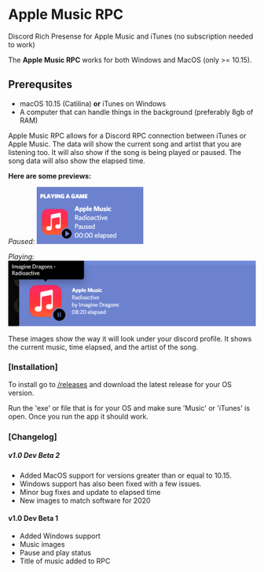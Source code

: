 # Apple Music RPC
Discord Rich Presense for Apple Music and iTunes (no subscription needed to work)

The **Apple Music RPC** works for both Windows and MacOS (only >= 10.15).

## Prerequsites
 + macOS 10.15 (Catilina) **or** iTunes on Windows
 + A computer that can handle things in the background (preferably 8gb of RAM)

Apple Music RPC allows for a Discord RPC connection between iTunes or Apple Music.
The data will show the current song and artist that you are listening too. It will also show if the song is being played or paused.
The song data will also show the elapsed time.

**Here are some previews:**

*Paused:*
![Playing Rich Presence](/imgs/RP1.png)

*Playing:*
![Hover Rich Presence](/imgs/RP2.png)

These images show the way it will look under your discord profile.
It shows the current music, time elapsed, and the artist of the song.

### [Installation]

To install go to [/releases](https://github.com/rohilpatel1/Apple-Music-RPC/releases) and download the latest release for your OS version.

Run the 'exe' or file that is for your OS and make sure 'Music' or 'iTunes' is open.
Once you run the app it should work.

### [Changelog]

##### v1.0 Dev Beta 2
- Added MacOS support for versions greater than or equal to 10.15.
- Windows support has also been fixed with a few issues.
- Minor bug fixes and update to elapsed time
- New images to match software for 2020

#### v1.0 Dev Beta 1
- Added Windows support
- Music images
- Pause and play status
- Title of music added to RPC

